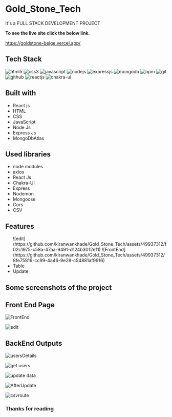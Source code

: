 # Gold_Stone_Tech
It's a FULL STACK DEVELOPMENT PROJECT

**To see the live site click the below link.**

https://goldstone-beige.vercel.app/

## Tech Stack
<p >
    <img src="https://img.shields.io/badge/HTML5-E34F26?style=for-the-badge&logo=html5&logoColor=white" alt="html5" />
    <img src="https://img.shields.io/badge/CSS3-1572B6?style=for-the-badge&logo=css3&logoColor=white" alt="css3" /> 
    <img src="https://img.shields.io/badge/JavaScript-323330?style=for-the-badge&logo=javascript&logoColor=F7DF1E" alt="javascript" />
    <img src="https://img.shields.io/badge/Node.js-339933?style=for-the-badge&logo=nodedotjs&logoColor=white" alt="nodejs" />
    <img src="https://img.shields.io/badge/Express.js-000000?style=for-the-badge&logo=express&logoColor=white" alt="expressjs" />
    <img src="https://img.shields.io/badge/MongoDB-4EA94B?style=for-the-badge&logo=mongodb&logoColor=white" alt="mongodb" />
    <img src="https://img.shields.io/badge/npm-CB3837?style=for-the-badge&logo=npm&logoColor=white" alt="npm" />
    <img src="https://img.shields.io/badge/Git-f44d27?style=for-the-badge&logo=git&logoColor=white" alt="git" />
    <img src="https://img.shields.io/badge/GitHub-100000?style=for-the-badge&logo=github&logoColor=white" alt="github" />
    <img src="https://img.shields.io/badge/React-20232A?style=for-the-badge&logo=react&logoColor=61DAFB" alt="reactjs" />
    <img src="https://img.shields.io/badge/Chakra%20UI-3bc7bd?style=for-the-badge&logo=chakraui&logoColor=white" alt="chakra-ui" />
  
</p>


## Built with
<ul>
  <li>React js</li>
  <li>HTML</li>
  <li>CSS</li>
  <li>JavaScript</li>
  <li>Node Js</li>
   <li>Express Js</li>
  <li>MongoDbAtlas</li>
</ul>

## Used libraries
<ul>
  <li>node modules</li>
  <li>axios</li>
  <li>React Js</li>
  <li>Chakra-UI</li>
   <li>Express</li>
    <li>Nodemon</li>
   <li>Mongoose</li>
  <li>Cors</li>
  <li>CSV</li>
</ul>

## Features
<ul>![edit](https://github.com/kiranwankhade/Gold_Stone_Tech/assets/49937312/f02c1975-c58a-47aa-9491-d124b3012ef1)
![FrontEnd](https://github.com/kiranwankhade/Gold_Stone_Tech/assets/49937312/8fe75816-cc99-4a46-9e28-c54881af9916)

  <li>Table</li>
  <li>Update</li>
</ul>

## Some screenshots of the project

## Front End Page

![FrontEnd](https://github.com/kiranwankhade/Gold_Stone_Tech/assets/49937312/3e56fb40-de8f-4b31-bc01-02cfd5f364b0)


![edit](https://github.com/kiranwankhade/Gold_Stone_Tech/assets/49937312/90929777-d7cd-480b-899a-b31e47b83ea7)


## BackEnd Outputs
![usersDetails](https://github.com/kiranwankhade/Gold_Stone_Tech/assets/49937312/0be97a31-c65f-4ff3-a30b-193053b9a55d)

![get users](https://github.com/kiranwankhade/Gold_Stone_Tech/assets/49937312/1450fe5f-80d3-4f3f-8876-0d7b646809dd)

![update data](https://github.com/kiranwankhade/Gold_Stone_Tech/assets/49937312/5d455ecc-f2f1-4f93-881c-6a7c675c391b)


![AfterUpdate](https://github.com/kiranwankhade/Gold_Stone_Tech/assets/49937312/a2a7da4c-b4b8-471c-97e1-8c62b729e51c)

![csvroute](https://github.com/kiranwankhade/Gold_Stone_Tech/assets/49937312/b76f1ce4-3e19-42e9-876b-40887e9387a9)



### Thanks for reading
